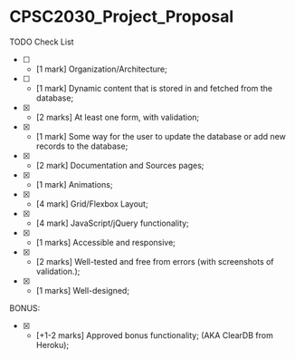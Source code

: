 # CPSC2030_Project_Proposal

TODO Check List
- [ ] - [1 mark] Organization/Architecture;
- [ ] - [1 mark] Dynamic content that is stored in and fetched from the database;
- [x] - [2 marks] At least one form, with validation;
- [x] - [1 mark] Some way for the user to update the database or add new records to the database;
- [x] - [2 mark] Documentation and Sources pages;
- [x] - [1 mark] Animations;
- [x] - [4 mark] Grid/Flexbox Layout;
- [x] - [4 mark] JavaScript/jQuery functionality;
- [x] - [1 marks] Accessible and responsive;
- [x] - [2 marks] Well-tested and free from errors (with screenshots of validation.);
- [x] - [1 marks] Well-designed;

BONUS:
- [x] - [+1-2 marks] Approved bonus functionality; (AKA ClearDB from Heroku);

